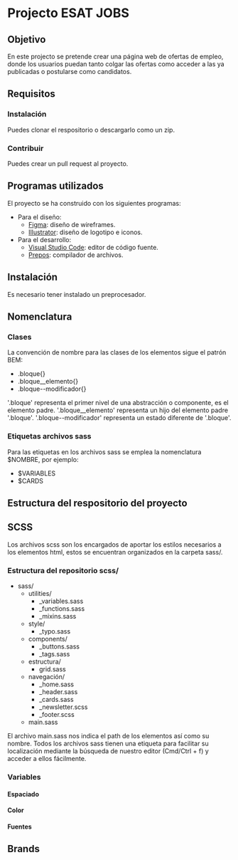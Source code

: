 # **Projecto ESAT JOBS**

## **Objetivo**

En este projecto se pretende crear una página web de ofertas de empleo, donde los usuarios puedan tanto colgar las ofertas como acceder a las ya publicadas o postularse como candidatos.

## **Requisitos**
### **Instalación**
Puedes clonar el respositorio o descargarlo como un zip.
### **Contribuir**
Puedes crear un pull request al proyecto.

## **Programas utilizados**
El proyecto se ha construido con los siguientes programas:
- Para el diseño: 
  - <a href="https://www.figma.com/">Figma</a>: diseño de wireframes.
  - <a href="https://www.adobe.com/products/illustrator.html">Illustrator</a>: diseño de logotipo e iconos.
- Para el desarrollo: 
  - <a href="https://code.visualstudio.com/">Visual Studio Code</a>: editor de código fuente.
  - <a href="https://prepros.io/">Prepos</a>: compilador de archivos.

## **Instalación**

Es necesario tener instalado un preprocesador.

## **Nomenclatura**

### **Clases**

La convención de nombre para las clases de los elementos sigue el patrón BEM:

- .bloque{}
- .bloque__elemento{}
- .bloque--modificador{}

'.bloque' representa el primer nivel de una abstracción o componente, es el elemento padre.
'.bloque__elemento' representa un hijo del elemento padre '.bloque'.
'.bloque--modificador' representa un estado diferente de '.bloque'.

<!-- Ejemplo sacado del proyecto -->

### **Etiquetas archivos sass**

Para las etiquetas en los archivos sass se emplea la nomenclatura $NOMBRE, por ejemplo:

- $VARIABLES
- $CARDS

## **Estructura del respositorio del proyecto**

<!-- Estructura del repositorio -->

## **SCSS**

Los archivos scss son los encargados de aportar los estilos necesarios a los elementos html, estos se encuentran organizados en la carpeta sass/.

### **Estructura del repositorio scss/**

<!-- Pendiente de revisión -->

- sass/
  - utilities/
    - _variables.sass
    - _functions.sass
    - _mixins.sass
  - style/
    - _typo.sass
  - components/
    - _buttons.sass
    - _tags.sass
  - estructura/
    - grid.sass
  - navegación/
    - _home.sass
    - _header.sass
    - _cards.sass
    - _newsletter.scss
    - _footer.scss
  - main.sass

El archivo main.sass nos indica el path de los elementos así como su nombre. Todos los archivos sass tienen una etiqueta para facilitar su localización mediante la búsqueda de nuestro editor (Cmd/Ctrl + f) y acceder a ellos fácilmente.


### **Variables**

#### **Espaciado**

#### **Color**

#### **Fuentes**

## **Brands**

